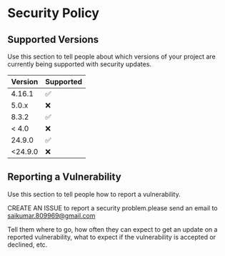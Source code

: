 # Security Policy

## Supported Versions

Use this section to tell people about which versions of your project are
currently being supported with security updates.

| Version | Supported          |
| ------- | ------------------ |
| 4.16.1  | :white_check_mark: |
| 5.0.x   | :x:                |
| 8.3.2   | :white_check_mark: |
| < 4.0   | :x:                |
| 24.9.0  | :white_check_mark: |
| <24.9.0 | :x:                |

## Reporting a Vulnerability

Use this section to tell people how to report a vulnerability.

CREATE AN ISSUE to report a security problem.please send an email to saikumar.809969@gmail.com

Tell them where to go, how often they can expect to get an update on a
reported vulnerability, what to expect if the vulnerability is accepted or
declined, etc.

